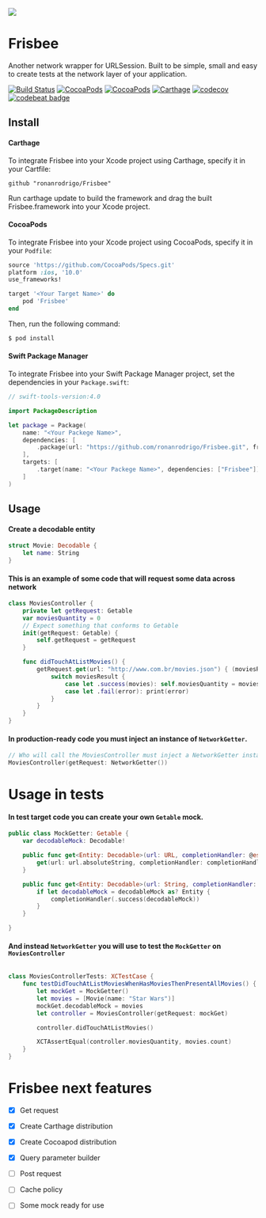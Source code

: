 ![](https://i.imgur.com/67a4vkG.png)

# Frisbee
Another network wrapper for URLSession. Built to be simple, small and easy to create tests at the network layer of your application.

[![Build Status](https://www.bitrise.io/app/27a5e39dc511ba7c/status.svg?token=HZCmnpdBTIy3rOQdUv6HOg&branch=master)](https://www.bitrise.io/app/27a5e39dc511ba7c) [![CocoaPods](https://img.shields.io/cocoapods/v/Frisbee.svg)]() [![CocoaPods](https://img.shields.io/cocoapods/p/Frisbee.svg)]() [![Carthage](https://img.shields.io/badge/Carthage-compatible-brightgreen.svg)]() [![codecov](https://codecov.io/gh/ronanrodrigo/frisbee/branch/master/graph/badge.svg)](https://codecov.io/gh/ronanrodrigo/frisbee) [![codebeat badge](https://codebeat.co/badges/f5cf675c-2fca-4689-a42e-a7029a984fe3)](https://codebeat.co/projects/github-com-ronanrodrigo-frisbee-master)

## Install
#### Carthage
To integrate Frisbee into your Xcode project using Carthage, specify it in your Cartfile:

```
github "ronanrodrigo/Frisbee"
```

Run carthage update to build the framework and drag the built Frisbee.framework into your Xcode project.

#### CocoaPods
To integrate Frisbee into your Xcode project using CocoaPods, specify it in your `Podfile`:

```ruby
source 'https://github.com/CocoaPods/Specs.git'
platform :ios, '10.0'
use_frameworks!

target '<Your Target Name>' do
    pod 'Frisbee'
end
```

Then, run the following command:

```bash
$ pod install
```

#### Swift Package Manager
To integrate Frisbee into your Swift Package Manager project, set the dependencies in your `Package.swift`:

```swift
// swift-tools-version:4.0

import PackageDescription

let package = Package(
    name: "<Your Packege Name>",
    dependencies: [
        .package(url: "https://github.com/ronanrodrigo/Frisbee.git", from: "0.0.23")
    ],
    targets: [
        .target(name: "<Your Packege Name>", dependencies: ["Frisbee"])
    ]
)
```

## Usage

#### Create a decodable entity
```swift
struct Movie: Decodable {
    let name: String
}
```

#### This is an example of some code that will request some data across network
```swift
class MoviesController {
    private let getRequest: Getable
    var moviesQuantity = 0
    // Expect something that conforms to Getable
    init(getRequest: Getable) {
        self.getRequest = getRequest
    }

    func didTouchAtListMovies() {
        getRequest.get(url: "http://www.com.br/movies.json") { (moviesResult: Result<[Movie]>) in
            switch moviesResult {
                case let .success(movies): self.moviesQuantity = movies.count
                case let .fail(error): print(error)
            }
        }
    }
}

```


#### In production-ready code you must inject an instance of `NetworkGetter`.
```swift
// Who will call the MoviesController must inject a NetworkGetter instance
MoviesController(getRequest: NetworkGetter())
```

# Usage in tests

#### In test target code you can create your own `Getable` mock.
```swift
public class MockGetter: Getable {
    var decodableMock: Decodable!

    public func get<Entity: Decodable>(url: URL, completionHandler: @escaping (Result<Entity>) -> Void) {
        get(url: url.absoluteString, completionHandler: completionHandler)
    }

    public func get<Entity: Decodable>(url: String, completionHandler: @escaping (Result<Entity>) -> Void) {
        if let decodableMock = decodableMock as? Entity {
            completionHandler(.success(decodableMock))
        }
    }

}

```

#### And instead `NetworkGetter` you will use to test the `MockGetter` on `MoviesController`
```swift

class MoviesControllerTests: XCTestCase {
    func testDidTouchAtListMoviesWhenHasMoviesThenPresentAllMovies() {
        let mockGet = MockGetter()
        let movies = [Movie(name: "Star Wars")]
        mockGet.decodableMock = movies
        let controller = MoviesController(getRequest: mockGet)

        controller.didTouchAtListMovies()

        XCTAssertEqual(controller.moviesQuantity, movies.count)
    }
}
```

# Frisbee next features
- [x] Get request
- [x] Create Carthage distribution
- [x] Create Cocoapod distribution
- [x] Query parameter builder
- [ ] Post request
- [ ] Cache policy
- [ ] Some mock ready for use

